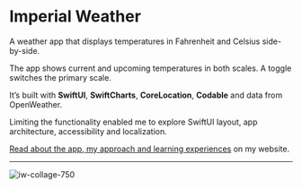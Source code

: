 # Imperial Weather

A weather app that displays temperatures in Fahrenheit and Celsius side-by-side. 

The app shows current and upcoming temperatures in both scales. A toggle switches the primary scale. 

It’s built with **SwiftUI**, **SwiftCharts**, **CoreLocation**, **Codable** and data from OpenWeather.

Limiting the functionality enabled me to explore SwiftUI layout, app architecture, accessibility and localization.

[Read about the app, my approach and learning experiences](https://phillipbaker.me/imperial-weather/) on my website.

---

![iw-collage-750](https://github.com/phillipbaker/ImperialWeather/assets/16352712/edf843b3-6048-45c3-9b47-5c8522d99314)
